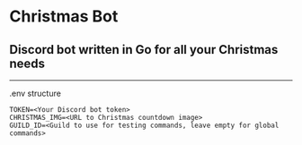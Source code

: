 # Christmas Bot

## Discord bot written in Go for all your Christmas needs

---

.env structure

```
TOKEN=<Your Discord bot token>
CHRISTMAS_IMG=<URL to Christmas countdown image>
GUILD_ID=<Guild to use for testing commands, leave empty for global commands>
```
